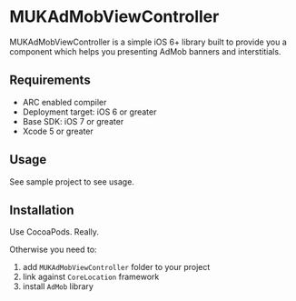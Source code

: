 MUKAdMobViewController
======================
MUKAdMobViewController is a simple iOS 6+ library built to provide you a component which helps you presenting AdMob banners and interstitials.

Requirements
------------
* ARC enabled compiler
* Deployment target: iOS 6 or greater
* Base SDK: iOS 7 or greater
* Xcode 5 or greater

Usage
-----
See sample project to see usage.

Installation
------------
Use CocoaPods. Really.

Otherwise you need to:

1. add `MUKAdMobViewController` folder to your project
2. link against `CoreLocation` framework
3. install `AdMob` library
